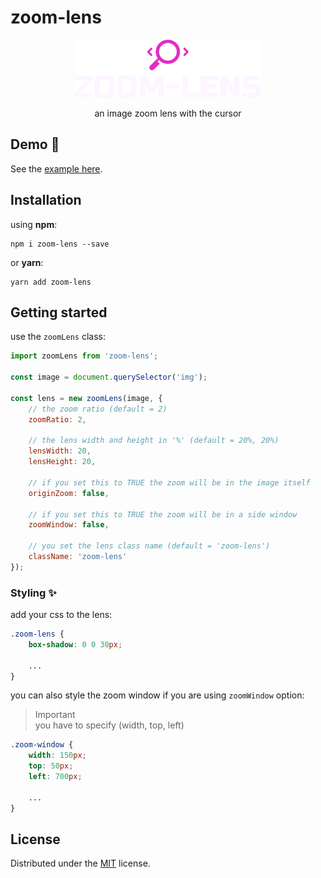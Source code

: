 # zoom-lens

<div align=center>

<img src="./example/assets/zoom-lens-logo-dark.svg" alt="logo" width="59%"><br>

an image zoom lens with the cursor

</div>

## Demo 🔎

See the [example here](https://malkiabdoo.github.io/zoom-lens/).

## Installation

using **npm**:
```
npm i zoom-lens --save
```

or **yarn**:
```
yarn add zoom-lens
```

## Getting started

use the `zoomLens` class:
```js
import zoomLens from 'zoom-lens';

const image = document.querySelector('img');

const lens = new zoomLens(image, {
    // the zoom ratio (default = 2)
    zoomRatio: 2,

    // the lens width and height in '%' (default = 20%, 20%)
    lensWidth: 20,
    lensHeight: 20,

    // if you set this to TRUE the zoom will be in the image itself
    originZoom: false,

    // if you set this to TRUE the zoom will be in a side window
    zoomWindow: false,

    // you set the lens class name (default = 'zoom-lens')
    className: 'zoom-lens'
});
```

### Styling ✨

add your css to the lens:
```css
.zoom-lens {
    box-shadow: 0 0 30px;

    ...
}
```

you can also style the zoom window if you are using `zoomWindow` option:
> Important  
you have to specify (width, top, left)
```css
.zoom-window {
    width: 150px;
    top: 50px;
    left: 700px;

    ...
}
```

## License

Distributed under the [MIT](https://github.com/malkiAbdoo/zoom-lens/blob/master/LICENSE) license.
